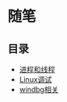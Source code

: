 # 随笔
## 目录
- [进程和线程](/Study/Note/进程和线程.html)
- [Linux调试](/Study/Note/Linux调试.html)
- [windbg相关](/Study/Note/windbg相关.html)